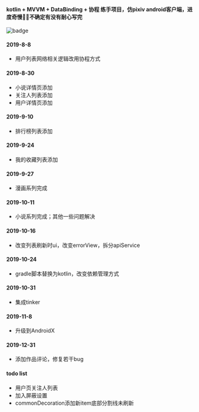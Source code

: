 #### kotlin + MVVM + DataBinding + 协程 练手项目，仿pixiv android客户端，进度奇慢:snail::snail:不确定有没有耐心写完  

![badge](https://img.shields.io/badge/power%20by-JetBrains%20Intellij%20IDEA-blue)

#### 2019-8-8  
- 用户列表网络相关逻辑改用协程方式  

#### 2019-8-30  
- 小说详情页添加
- 关注人列表添加
- 用户详情页添加

#### 2019-9-10  
- 排行榜列表添加

#### 2019-9-24
- 我的收藏列表添加

#### 2019-9-27
- 漫画系列完成

#### 2019-10-11
- 小说系列完成；其他一些问题解决

#### 2019-10-16
- 改变列表刷新时ui，改变errorView，拆分apiService

#### 2019-10-24
- gradle脚本替换为kotlin，改变依赖管理方式

#### 2019-10-31
- 集成tinker

#### 2019-11-8
- 升级到AndroidX

#### 2019-12-31
- 添加作品评论，修复若干bug

#### todo list
- 用户页关注人列表
- 加入屏蔽设置
- commonDecoration添加新item底部分割线未刷新
